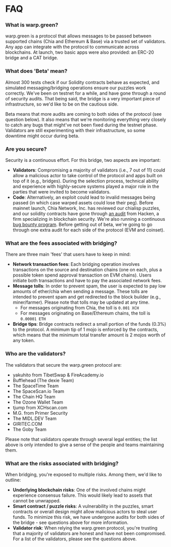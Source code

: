 # FAQ

### What is warp.green?

warp.green is a protocol that allows messages to be passed between supported chains (Chia and Ethereum & Base) via a trusted set of validators. Any app can integrate with the protocol to communicate across blockchains. At launch, two basic apps were also provided: an ERC-20 bridge and a CAT bridge.

### What does 'Beta' mean?

Almost 300 tests check if our Solidity contracts behave as expected, and simulated messaging/bridging operations ensure our puzzles work correctly. We've been on testnet for a while, and have gone through a round of security audits. That being said, the bridge is a very important piece of infrastructure, so we'd like to be on the cautious side.

Beta means that more audits are coming to both sides of the protocol (see question below). It also means that we're monitoring everything  very closely to catch any bugs that might've not been fixed during the testnet phase. Validators are still experimenting with their infrastructure, so  some downtime might occur during beta.

### Are you secure?

Security is a continuous effort. For this bridge, two aspects are important:

* **Validators**: Compromising a majority of validators (i.e., 7 out of 11) could allow a malicious actor to take control of the protocol and apps built on top of it (e.g., bridges). During the selection process, technical ability and experience with highly-secure systems played a major role in the parties that were invited to become validators.&#x20;
* **Code**: Alternatively, an exploit could lead to invalid messages being passed (in which case warped assets could lose their peg). Before mainnet launch, Chia Network, Inc. has reviewed our chialisp puzzles, and our solidity contracts have gone through [an audit](https://hacken.io/audits/warp.green) from Hacken, a firm specializing in blockchain security. We're also running a continuous [bug bounty program](https://github.com/warpdotgreen/cli/blob/master/SECURITY.md). Before getting out of beta, we're going to go through one extra audit for each side of the protocol (EVM and coinset).

### What are the fees associated with bridging?

There are three main 'fees' that users have to keep in mind:

* **Network transaction fees**: Each bridging operation involves transactions on the source and destination chains (one on each, plus a possible token spend approval transaction on EVM chains). Users initiate both transactions and have to pay the associated network fees.&#x20;
* **Message tolls**: In order to prevent spam, the user is expected to pay low amounts of ether/chia when sending a message. These tolls are intended to prevent spam and get redirected to the block builder (e.g., miner/farmer). Please note that tolls may be updated at any time.
  * For messages originating from Chia, the toll is `0.001 XCH`
  * For messages originating on Base/Ethereum chains, the toll is `0.00001 ETH`&#x20;
* **Bridge tips**: Bridge contracts redirect a small portion of the funds (0.3%) to the protocol. A minimum tip of 1 mojo is enforced by the contracts, which means that the minimum total transfer amount is 2 mojos worth of any token.

### Who are the validators?

The validators that secure the warp.green protocol are:

* yakuhito from TibetSwap & FireAcademy.io
* Bufflehead (The dexie Team)
* The SpaceTime Team
* The SpaceScan.io Team
* The Chain HQ Team
* The Ozone Wallet Team
* tjump from XCHscan.com
* M.G. from Primer Security
* The MIDL.DEV Team
* GIRITEC.COM
* The Goby Team

Please note that validators operate through several legal entities; the list above is only intended to give a sense of the people and teams maintaining them.

### What are the risks associated with bridging?

When bridging, you're exposed to multiple risks. Among them, we'd like to outline:

* **Underlying blockchain risks**: One of the involved chains might experience consensus failure. This would likely lead to assets that cannot be unwrapped.
* **Smart contract / puzzle risks**: A vulnerability in the puzzles, smart contracts or overall design might allow malicious actors to steal user funds. To minimize this risk, we have undergone audits for both sides of the bridge - see questions above for more information.&#x20;
* **Validator risk**: When relying the warp.green protocol, you're trusting that a majority of validators are honest and have not been compromised. For a list of the validators, please see the questions above.
